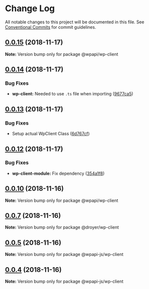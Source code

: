# Change Log

All notable changes to this project will be documented in this file.
See [Conventional Commits](https://conventionalcommits.org) for commit guidelines.

<a name="0.0.15"></a>
## [0.0.15](https://github.com/droyer/wpapi-test/compare/v0.0.14...v0.0.15) (2018-11-17)




**Note:** Version bump only for package @wpapi/wp-client

<a name="0.0.14"></a>
## [0.0.14](https://github.com/droyer/wpapi-test/compare/v0.0.13...v0.0.14) (2018-11-17)


### Bug Fixes

* **wp-client:** Needed to use `.ts` file when importing ([9677ca5](https://github.com/droyer/wpapi-test/commit/9677ca5))




<a name="0.0.13"></a>
## [0.0.13](https://github.com/droyer/wpapi-test/compare/v0.0.12...v0.0.13) (2018-11-17)


### Bug Fixes

* Setup actual WpClient Class ([6d767cf](https://github.com/droyer/wpapi-test/commit/6d767cf))




<a name="0.0.12"></a>
## [0.0.12](https://github.com/droyer/wpapi-test/compare/v0.0.11...v0.0.12) (2018-11-17)


### Bug Fixes

* **wp-client-module:** Fix dependency ([354a1f8](https://github.com/droyer/wpapi-test/commit/354a1f8))




<a name="0.0.10"></a>
## [0.0.10](https://github.com/droyer/wpapi-test/compare/v0.0.9...v0.0.10) (2018-11-16)




**Note:** Version bump only for package @wpapi/wp-client

<a name="0.0.7"></a>
## [0.0.7](https://github.com/droyer/wpapi-test/compare/v0.0.6...v0.0.7) (2018-11-16)




**Note:** Version bump only for package @droyer/wp-client

<a name="0.0.5"></a>
## [0.0.5](https://github.com/davidroyer/wpapi-test/compare/v0.0.4...v0.0.5) (2018-11-16)




**Note:** Version bump only for package @wpapi-js/wp-client

<a name="0.0.4"></a>
## [0.0.4](https://github.com/davidroyer/wpapi-test/compare/v0.0.3...v0.0.4) (2018-11-16)




**Note:** Version bump only for package @wpapi-js/wp-client
